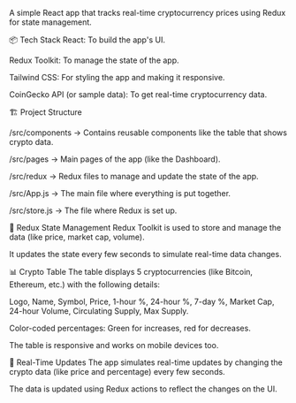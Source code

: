 A simple React app that tracks real-time cryptocurrency prices using Redux for state management.

📦 Tech Stack
React: To build the app's UI.

Redux Toolkit: To manage the state of the app.

Tailwind CSS: For styling the app and making it responsive.

CoinGecko API (or sample data): To get real-time cryptocurrency data.

🏗️ Project Structure

/src/components → Contains reusable components like the table that shows crypto data.

/src/pages → Main pages of the app (like the Dashboard).

/src/redux → Redux files to manage and update the state of the app.

/src/App.js → The main file where everything is put together.

/src/store.js → The file where Redux is set up.

🧠 Redux State Management
Redux Toolkit is used to store and manage the data (like price, market cap, volume).

It updates the state every few seconds to simulate real-time data changes.

📊 Crypto Table
The table displays 5 cryptocurrencies (like Bitcoin, Ethereum, etc.) with the following details:

Logo, Name, Symbol, Price, 1-hour %, 24-hour %, 7-day %, Market Cap, 24-hour Volume, Circulating Supply, Max Supply.

Color-coded percentages: Green for increases, red for decreases.

The table is responsive and works on mobile devices too.

🔄 Real-Time Updates
The app simulates real-time updates by changing the crypto data (like price and percentage) every few seconds.

The data is updated using Redux actions to reflect the changes on the UI.
